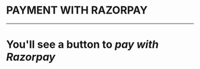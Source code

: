# PAYMENT WITH RAZORPAY

---------------------------------

<h1> You'll see a button to <span> <i> pay with Razorpay</i></span> </h1>